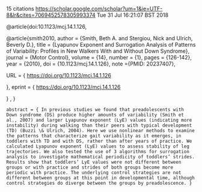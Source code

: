 15 citations
https://scholar.google.com/scholar?um=1&ie=UTF-8&lr&cites=7069452578305993374
Tue 31 Jul 16:21:07 BST 2018






@article{doi:10.1123/mcj.14.1.126,

@article{smith2010,
author = {Smith, Beth A. and Stergiou, Nick and Ulrich, Beverly D.},
title = {Lyapunov Exponent and Surrogation Analysis of Patterns of Variability: Profiles in New Walkers With and Without Down Syndrome},
journal = {Motor Control},
volume = {14},
number = {1},
pages = {126-142},
year = {2010},
doi = {10.1123/mcj.14.1.126},
    note ={PMID: 20237407},

URL = { 
        https://doi.org/10.1123/mcj.14.1.126
    
},
eprint = { 
        https://doi.org/10.1123/mcj.14.1.126
    
}
,
}


    abstract = { In previous studies we found that preadolescents with Down syndrome (DS) produce higher amounts of variability (Smith et al., 2007) and larger Lyapunov exponent (LyE) values (indicating more instability) during walking than their peers with typical development (TD) (Buzzi \& Ulrich, 2004). Here we use nonlinear methods to examine the patterns that characterize gait variability as it emerges, in toddlers with TD and with DS, rather than after years of practice. We calculated Lyapunov exponent (LyE) values to assess stability of leg trajectories. We also tested the use of 3 algorithms for surrogation analysis to investigate mathematical periodicity of toddlers’ strides. Results show that toddlers’ LyE values were not different between groups or with practice and strides of both groups become more periodic with practice. The underlying control strategies are not different between groups at this point in developmental time, although control strategies do diverge between the groups by preadolescence. }
